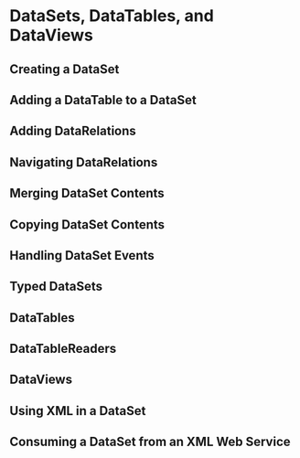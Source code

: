 # DataSets, DataTables, and DataViews
## Creating a DataSet
## Adding a DataTable to a DataSet
## Adding DataRelations
## Navigating DataRelations
## Merging DataSet Contents
## Copying DataSet Contents
## Handling DataSet Events
## Typed DataSets
## DataTables
## DataTableReaders
## DataViews
## Using XML in a DataSet
## Consuming a DataSet from an XML Web Service
